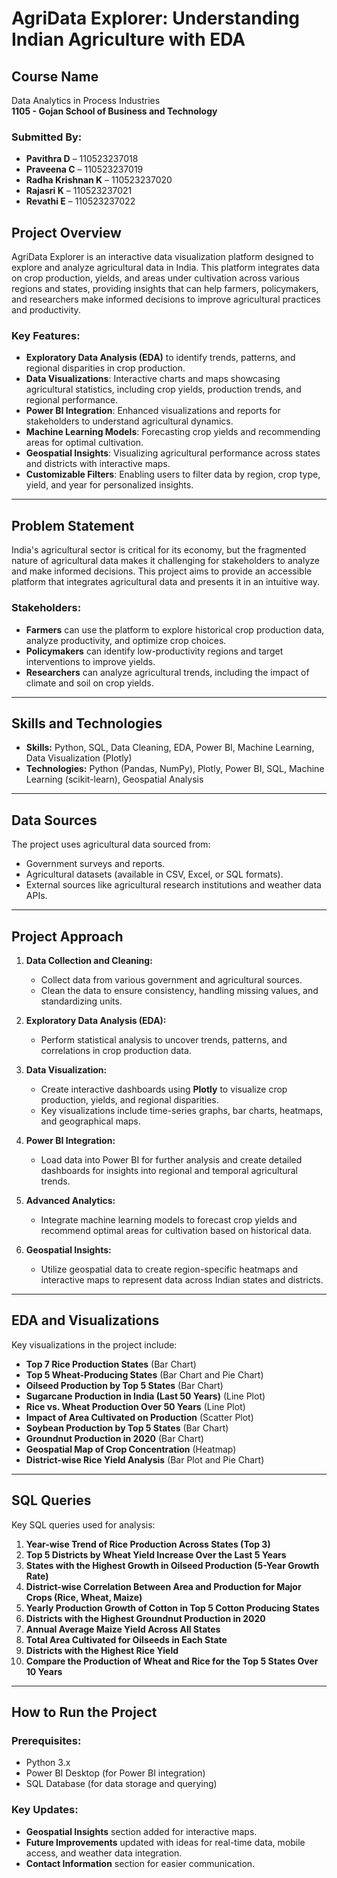 # AgriData Explorer: Understanding Indian Agriculture with EDA


## Course Name
Data Analytics in Process Industries  
**1105 - Gojan School of Business and Technology**

### Submitted By:
- **Pavithra D** – 110523237018
- **Praveena C** – 110523237019
- **Radha Krishnan K** – 110523237020
- **Rajasri K** – 110523237021
- **Revathi E** – 110523237022
  
## Project Overview
AgriData Explorer is an interactive data visualization platform designed to explore and analyze agricultural data in India. This platform integrates data on crop production, yields, and areas under cultivation across various regions and states, providing insights that can help farmers, policymakers, and researchers make informed decisions to improve agricultural practices and productivity.

### Key Features:
- **Exploratory Data Analysis (EDA)** to identify trends, patterns, and regional disparities in crop production.
- **Data Visualizations**: Interactive charts and maps showcasing agricultural statistics, including crop yields, production trends, and regional performance.
- **Power BI Integration**: Enhanced visualizations and reports for stakeholders to understand agricultural dynamics.
- **Machine Learning Models**: Forecasting crop yields and recommending areas for optimal cultivation.
- **Geospatial Insights**: Visualizing agricultural performance across states and districts with interactive maps.
- **Customizable Filters**: Enabling users to filter data by region, crop type, yield, and year for personalized insights.

---

## Problem Statement
India's agricultural sector is critical for its economy, but the fragmented nature of agricultural data makes it challenging for stakeholders to analyze and make informed decisions. This project aims to provide an accessible platform that integrates agricultural data and presents it in an intuitive way.

### Stakeholders:
- **Farmers** can use the platform to explore historical crop production data, analyze productivity, and optimize crop choices.
- **Policymakers** can identify low-productivity regions and target interventions to improve yields.
- **Researchers** can analyze agricultural trends, including the impact of climate and soil on crop yields.

---

## Skills and Technologies
- **Skills:** Python, SQL, Data Cleaning, EDA, Power BI, Machine Learning, Data Visualization (Plotly)
- **Technologies:** Python (Pandas, NumPy), Plotly, Power BI, SQL, Machine Learning (scikit-learn), Geospatial Analysis

---

## Data Sources
The project uses agricultural data sourced from:
- Government surveys and reports.
- Agricultural datasets (available in CSV, Excel, or SQL formats).
- External sources like agricultural research institutions and weather data APIs.

---

## Project Approach
1. **Data Collection and Cleaning:**
   - Collect data from various government and agricultural sources.
   - Clean the data to ensure consistency, handling missing values, and standardizing units.

2. **Exploratory Data Analysis (EDA):**
   - Perform statistical analysis to uncover trends, patterns, and correlations in crop production data.

3. **Data Visualization:**
   - Create interactive dashboards using **Plotly** to visualize crop production, yields, and regional disparities.
   - Key visualizations include time-series graphs, bar charts, heatmaps, and geographical maps.

4. **Power BI Integration:**
   - Load data into Power BI for further analysis and create detailed dashboards for insights into regional and temporal agricultural trends.

5. **Advanced Analytics:**
   - Integrate machine learning models to forecast crop yields and recommend optimal areas for cultivation based on historical data.

6. **Geospatial Insights:**
   - Utilize geospatial data to create region-specific heatmaps and interactive maps to represent data across Indian states and districts.

---

## EDA and Visualizations
Key visualizations in the project include:
- **Top 7 Rice Production States** (Bar Chart)
- **Top 5 Wheat-Producing States** (Bar Chart and Pie Chart)
- **Oilseed Production by Top 5 States** (Bar Chart)
- **Sugarcane Production in India (Last 50 Years)** (Line Plot)
- **Rice vs. Wheat Production Over 50 Years** (Line Plot)
- **Impact of Area Cultivated on Production** (Scatter Plot)
- **Soybean Production by Top 5 States** (Bar Chart)
- **Groundnut Production in 2020** (Bar Chart)
- **Geospatial Map of Crop Concentration** (Heatmap)
- **District-wise Rice Yield Analysis** (Bar Plot and Pie Chart)

---

## SQL Queries
Key SQL queries used for analysis:
1. **Year-wise Trend of Rice Production Across States (Top 3)**
2. **Top 5 Districts by Wheat Yield Increase Over the Last 5 Years**
3. **States with the Highest Growth in Oilseed Production (5-Year Growth Rate)**
4. **District-wise Correlation Between Area and Production for Major Crops (Rice, Wheat, Maize)**
5. **Yearly Production Growth of Cotton in Top 5 Cotton Producing States**
6. **Districts with the Highest Groundnut Production in 2020**
7. **Annual Average Maize Yield Across All States**
8. **Total Area Cultivated for Oilseeds in Each State**
9. **Districts with the Highest Rice Yield**
10. **Compare the Production of Wheat and Rice for the Top 5 States Over 10 Years**

---

## How to Run the Project

### Prerequisites:
- Python 3.x
- Power BI Desktop (for Power BI integration)
- SQL Database (for data storage and querying)


### Key Updates:
- **Geospatial Insights** section added for interactive maps.
- **Future Improvements** updated with ideas for real-time data, mobile access, and weather data integration.
- **Contact Information** section for easier communication.


